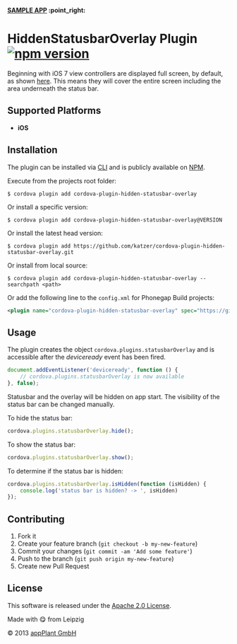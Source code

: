 
<p align="left"><b><a href="https://github.com/katzer/cordova-plugin-hidden-statusbar-overlay/tree/example">SAMPLE APP</a> :point_right:</b></p>

# HiddenStatusbarOverlay Plugin [![npm version](https://badge.fury.io/js/cordova-plugin-hidden-statusbar-overlay.svg)](http://badge.fury.io/js/cordova-plugin-hidden-statusbar-overlay) 

Beginning with iOS 7 view controllers are displayed full screen, by default, as shown [here][ios_guide]. This means they will cover the entire screen including the area underneath the status bar.

## Supported Platforms

- __iOS__


## Installation

The plugin can be installed via [CLI][CLI] and is publicly available on [NPM][npm].

Execute from the projects root folder:

    $ cordova plugin add cordova-plugin-hidden-statusbar-overlay

Or install a specific version:

    $ cordova plugin add cordova-plugin-hidden-statusbar-overlay@VERSION

Or install the latest head version:

    $ cordova plugin add https://github.com/katzer/cordova-plugin-hidden-statusbar-overlay.git

Or install from local source:

    $ cordova plugin add cordova-plugin-hidden-statusbar-overlay --searchpath <path>

Or add the following line to the `config.xml` for Phonegap Build projects:

```xml
<plugin name="cordova-plugin-hidden-statusbar-overlay" spec="https://github.com/katzer/cordova-plugin-hidden-statusbar-overlay" />
```


## Usage

The plugin creates the object `cordova.plugins.statusbarOverlay` and is accessible after the *deviceready* event has been fired.

```js
document.addEventListener('deviceready', function () {
    // cordova.plugins.statusbarOverlay is now available
}, false);
```

Statusbar and the overlay will be hidden on app start. The visibility of the status bar can be changed manually.

To hide the status bar:

```javascript
cordova.plugins.statusbarOverlay.hide();
```

To show the status bar:

```javascript
cordova.plugins.statusbarOverlay.show();
```

To determine if the status bar is hidden:

```javascript
cordova.plugins.statusbarOverlay.isHidden(function (isHidden) {
    console.log('status bar is hidden? -> ', isHidden)
});
```


## Contributing

1. Fork it
2. Create your feature branch (`git checkout -b my-new-feature`)
3. Commit your changes (`git commit -am 'Add some feature'`)
4. Push to the branch (`git push origin my-new-feature`)
5. Create new Pull Request


## License

This software is released under the [Apache 2.0 License][apache2_license].

Made with :yum: from Leipzig

© 2013 [appPlant GmbH][appplant]


[cordova]: https://cordova.apache.org
[ios_guide]: https://developer.apple.com/library/ios/qa/qa1797/_index.html
[CLI]: http://cordova.apache.org/docs/en/edge/guide_cli_index.md.html#The%20Command-line%20Interface
[npm]: https://www.npmjs.com/package/cordova-plugin-hidden-statusbar-overlay
[apache2_license]: http://opensource.org/licenses/Apache-2.0
[appplant]: http://appplant.de
